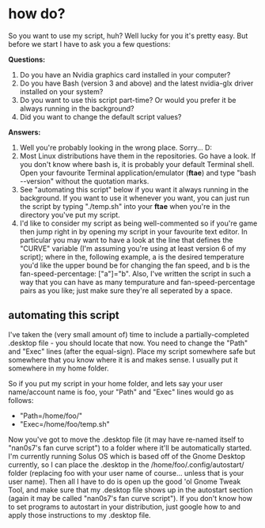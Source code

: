 # how do?

So you want to use my script, huh? Well lucky for you it's pretty easy. But before we start I have to ask you a few questions:

**Questions:**
1. Do you have an Nvidia graphics card installed in your computer?
2. Do you have Bash (version 3 and above) and the latest nvidia-glx driver installed on your system?
3. Do you want to use this script part-time? Or would you prefer it be always running in the background?
4. Did you want to change the default script values?

**Answers:**
1. Well you're probably looking in the wrong place. Sorry... D:
2. Most Linux distributions have them in the repositories. Go have a look. If you don't know where bash is, it is probably your default Terminal shell. Open your favourite Terminal application/emulator (**ftae**) and type "bash --version" without the quotation marks.
3. See "automating this script" below if you want it always running in the background. If you want to use it whenever you want, you can just run the script by typing "./temp.sh" into your **ftae** when you're in the directory you've put my script.
4. I'd like to consider my script as being well-commented so if you're game then jump right in by opening my script in your favourite text editor. In particular you may want to have a look at the line that defines the "CURVE" variable (I'm assuming you're using at least version 6 of my script); where in the, following example, a is the desired temperature you'd like the upper bound be for changing the fan speed, and b is the fan-speed-percentage: ["a"]="b". Also, I've written the script in such a way that you can have as many tempurature and fan-speed-percentage pairs as you like; just make sure they're all seperated by a space.

## automating this script
I've taken the (very small amount of) time to include a partially-completed .desktop file - you should locate that now. You need to change the "Path" and "Exec" lines (after the equal-sign). Place my script somewhere safe but somewhere that you know where it is and makes sense. I usually put it somewhere in my home folder.

So if you put my script in your home folder, and lets say your user name/account name is foo, your "Path" and "Exec" lines would go as follows:
- "Path=/home/foo/"
- "Exec=/home/foo/temp.sh"

Now you've got to move the .desktop file (it may have re-named itself to "nan0s7's fan curve script") to a folder where it'll be automatically started. I'm currently running Solus OS which is based off of the Gnome Desktop currently, so I can place the .desktop in the /home/foo/.config/autostart/ folder (replacing foo with your user name of course... unless that is your user name). Then all I have to do is open up the good 'ol Gnome Tweak Tool, and make sure that my .desktop file shows up in the autostart section (again it may be called "nan0s7's fan curve script"). If you don't know how to set programs to autostart in your distribution, just google how to and apply those instructions to my .desktop file.
